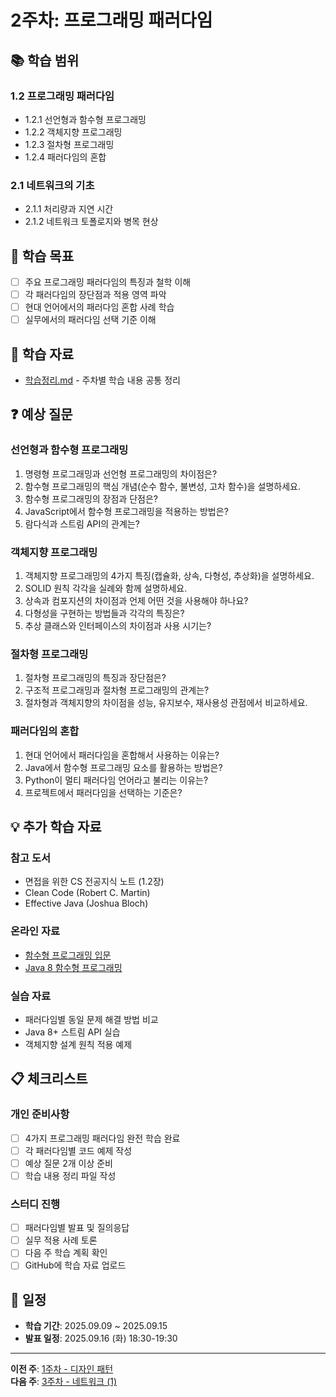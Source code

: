 # 2주차: 프로그래밍 패러다임

## 📚 학습 범위

### 1.2 프로그래밍 패러다임
- 1.2.1 선언형과 함수형 프로그래밍
- 1.2.2 객체지향 프로그래밍
- 1.2.3 절차형 프로그래밍
- 1.2.4 패러다임의 혼합

### 2.1 네트워크의 기초
- 2.1.1 처리량과 지연 시간
- 2.1.2 네트워크 토폴로지와 병목 현상

## 🎯 학습 목표

- [ ] 주요 프로그래밍 패러다임의 특징과 철학 이해
- [ ] 각 패러다임의 장단점과 적용 영역 파악
- [ ] 현대 언어에서의 패러다임 혼합 사례 학습
- [ ] 실무에서의 패러다임 선택 기준 이해

## 📝 학습 자료

- [학습정리.md](./학습정리.md) - 주차별 학습 내용 공통 정리

## ❓ 예상 질문

### 선언형과 함수형 프로그래밍
1. 명령형 프로그래밍과 선언형 프로그래밍의 차이점은?
2. 함수형 프로그래밍의 핵심 개념(순수 함수, 불변성, 고차 함수)을 설명하세요.
3. 함수형 프로그래밍의 장점과 단점은?
4. JavaScript에서 함수형 프로그래밍을 적용하는 방법은?
5. 람다식과 스트림 API의 관계는?

### 객체지향 프로그래밍
1. 객체지향 프로그래밍의 4가지 특징(캡슐화, 상속, 다형성, 추상화)을 설명하세요.
2. SOLID 원칙 각각을 실례와 함께 설명하세요.
3. 상속과 컴포지션의 차이점과 언제 어떤 것을 사용해야 하나요?
4. 다형성을 구현하는 방법들과 각각의 특징은?
5. 추상 클래스와 인터페이스의 차이점과 사용 시기는?

### 절차형 프로그래밍
1. 절차형 프로그래밍의 특징과 장단점은?
2. 구조적 프로그래밍과 절차형 프로그래밍의 관계는?
3. 절차형과 객체지향의 차이점을 성능, 유지보수, 재사용성 관점에서 비교하세요.

### 패러다임의 혼합
1. 현대 언어에서 패러다임을 혼합해서 사용하는 이유는?
2. Java에서 함수형 프로그래밍 요소를 활용하는 방법은?
3. Python이 멀티 패러다임 언어라고 불리는 이유는?
4. 프로젝트에서 패러다임을 선택하는 기준은?

## 💡 추가 학습 자료

### 참고 도서
- 면접을 위한 CS 전공지식 노트 (1.2장)
- Clean Code (Robert C. Martin)
- Effective Java (Joshua Bloch)

### 온라인 자료
- [함수형 프로그래밍 입문](https://mostly-adequate.gitbooks.io/mostly-adequate-guide/)
- [Java 8 함수형 프로그래밍](https://docs.oracle.com/javase/tutorial/java/javaOO/lambdaexpressions.html)

### 실습 자료
- 패러다임별 동일 문제 해결 방법 비교
- Java 8+ 스트림 API 실습
- 객체지향 설계 원칙 적용 예제

## 📋 체크리스트

### 개인 준비사항
- [ ] 4가지 프로그래밍 패러다임 완전 학습 완료
- [ ] 각 패러다임별 코드 예제 작성
- [ ] 예상 질문 2개 이상 준비
- [ ] 학습 내용 정리 파일 작성

### 스터디 진행
- [ ] 패러다임별 발표 및 질의응답
- [ ] 실무 적용 사례 토론
- [ ] 다음 주 학습 계획 확인
- [ ] GitHub에 학습 자료 업로드

## 📅 일정

- **학습 기간**: 2025.09.09 ~ 2025.09.15
- **발표 일정**: 2025.09.16 (화) 18:30-19:30

---

**이전 주**: [1주차 - 디자인 패턴](../week01/README.md)  
**다음 주**: [3주차 - 네트워크 (1)](../week03/README.md)
